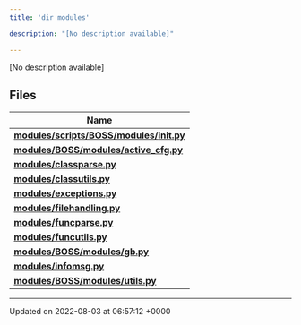 ```yaml
---
title: 'dir modules'

description: "[No description available]"

---
```







[No description available]

## Files

| Name           |
| -------------- |
| **[modules/scripts/BOSS/modules/__init__.py](/documentation/code/gambit_2/files/scripts_2boss_2modules_2____init_____8py/#file-scripts/boss/modules/--init--.py)**  |
| **[modules/BOSS/modules/active_cfg.py](/documentation/code/gambit_2/files/boss_2modules_2active__cfg_8py/#file-boss/modules/active-cfg.py)**  |
| **[modules/classparse.py](/documentation/code/gambit_2/files/classparse_8py/#file-classparse.py)**  |
| **[modules/classutils.py](/documentation/code/gambit_2/files/classutils_8py/#file-classutils.py)**  |
| **[modules/exceptions.py](/documentation/code/gambit_2/files/exceptions_8py/#file-exceptions.py)**  |
| **[modules/filehandling.py](/documentation/code/gambit_2/files/filehandling_8py/#file-filehandling.py)**  |
| **[modules/funcparse.py](/documentation/code/gambit_2/files/funcparse_8py/#file-funcparse.py)**  |
| **[modules/funcutils.py](/documentation/code/gambit_2/files/funcutils_8py/#file-funcutils.py)**  |
| **[modules/BOSS/modules/gb.py](/documentation/code/gambit_2/files/boss_2modules_2gb_8py/#file-boss/modules/gb.py)**  |
| **[modules/infomsg.py](/documentation/code/gambit_2/files/infomsg_8py/#file-infomsg.py)**  |
| **[modules/BOSS/modules/utils.py](/documentation/code/gambit_2/files/boss_2modules_2utils_8py/#file-boss/modules/utils.py)**  |






-------------------------------

Updated on 2022-08-03 at 06:57:12 +0000

